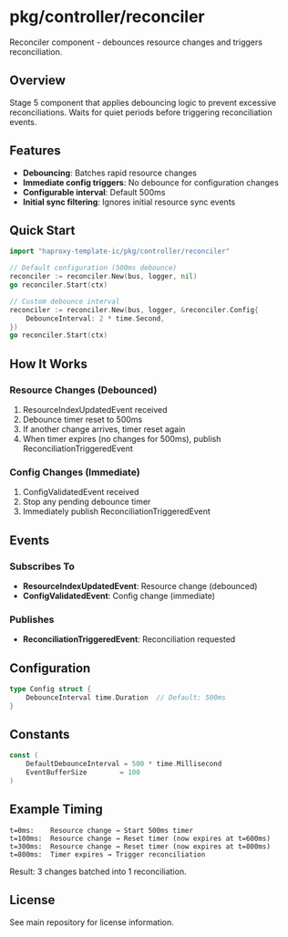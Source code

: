# pkg/controller/reconciler

Reconciler component - debounces resource changes and triggers reconciliation.

## Overview

Stage 5 component that applies debouncing logic to prevent excessive reconciliations. Waits for quiet periods before triggering reconciliation events.

## Features

- **Debouncing**: Batches rapid resource changes
- **Immediate config triggers**: No debounce for configuration changes
- **Configurable interval**: Default 500ms
- **Initial sync filtering**: Ignores initial resource sync events

## Quick Start

```go
import "haproxy-template-ic/pkg/controller/reconciler"

// Default configuration (500ms debounce)
reconciler := reconciler.New(bus, logger, nil)
go reconciler.Start(ctx)

// Custom debounce interval
reconciler := reconciler.New(bus, logger, &reconciler.Config{
    DebounceInterval: 2 * time.Second,
})
go reconciler.Start(ctx)
```

## How It Works

### Resource Changes (Debounced)

1. ResourceIndexUpdatedEvent received
2. Debounce timer reset to 500ms
3. If another change arrives, timer reset again
4. When timer expires (no changes for 500ms), publish ReconciliationTriggeredEvent

### Config Changes (Immediate)

1. ConfigValidatedEvent received
2. Stop any pending debounce timer
3. Immediately publish ReconciliationTriggeredEvent

## Events

### Subscribes To

- **ResourceIndexUpdatedEvent**: Resource change (debounced)
- **ConfigValidatedEvent**: Config change (immediate)

### Publishes

- **ReconciliationTriggeredEvent**: Reconciliation requested

## Configuration

```go
type Config struct {
    DebounceInterval time.Duration  // Default: 500ms
}
```

## Constants

```go
const (
    DefaultDebounceInterval = 500 * time.Millisecond
    EventBufferSize        = 100
)
```

## Example Timing

```
t=0ms:    Resource change → Start 500ms timer
t=100ms:  Resource change → Reset timer (now expires at t=600ms)
t=300ms:  Resource change → Reset timer (now expires at t=800ms)
t=800ms:  Timer expires → Trigger reconciliation
```

Result: 3 changes batched into 1 reconciliation.

## License

See main repository for license information.
